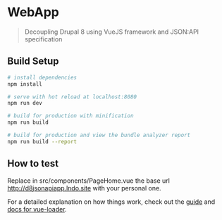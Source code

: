 # WebApp

> Decoupling Drupal 8 using VueJS framework and JSON:API specification

## Build Setup

``` bash
# install dependencies
npm install

# serve with hot reload at localhost:8080
npm run dev

# build for production with minification
npm run build

# build for production and view the bundle analyzer report
npm run build --report
```
## How to test
Replace in src/components/PageHome.vue the base url http://d8jsonapiapp.lndo.site with your personal one.

For a detailed explanation on how things work, check out the [guide](http://vuejs-templates.github.io/webpack/) and [docs for vue-loader](http://vuejs.github.io/vue-loader).
